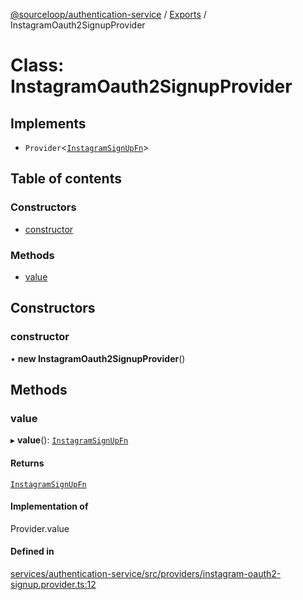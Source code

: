 [@sourceloop/authentication-service](../README.md) / [Exports](../modules.md) / InstagramOauth2SignupProvider

# Class: InstagramOauth2SignupProvider

## Implements

- `Provider`<[`InstagramSignUpFn`](../interfaces/InstagramSignUpFn.md)\>

## Table of contents

### Constructors

- [constructor](InstagramOauth2SignupProvider.md#constructor)

### Methods

- [value](InstagramOauth2SignupProvider.md#value)

## Constructors

### constructor

• **new InstagramOauth2SignupProvider**()

## Methods

### value

▸ **value**(): [`InstagramSignUpFn`](../interfaces/InstagramSignUpFn.md)

#### Returns

[`InstagramSignUpFn`](../interfaces/InstagramSignUpFn.md)

#### Implementation of

Provider.value

#### Defined in

[services/authentication-service/src/providers/instagram-oauth2-signup.provider.ts:12](https://github.com/codeweb05/repo1/blob/ea19add/services/authentication-service/src/providers/instagram-oauth2-signup.provider.ts#L12)
